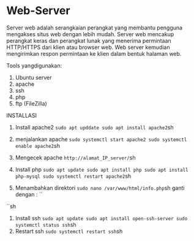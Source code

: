 # Web-Server
Server web adalah serangkaian perangkat yang membantu pengguna  mengakses situs web dengan lebih mudah. Server web mencakup perangkat keras dan perangkat lunak yang menerima permintaan HTTP/HTTPS dari klien atau browser web. Web server kemudian mengirimkan respon  permintaan ke klien dalam bentuk halaman web.

Tools yangdigunakan:
1. Ubuntu server
2. apache
3. ssh
4. php
5. ftp (FileZilla)

INSTALLASI 
1. Install apache2
``
sudo apt upddate
sudo apt install apache2
``sh
3. menjalankan apache
``
sudo systemctl start apache2
sudo systemctl enable apache2
``sh
4. Mengecek apache
``
http://alamat_IP_server/
``sh

1. Install php
``
sudo apt update
sudo apt install php
sudo apt install php-mysql
sudo systemctl restart apache2
``sh
2. Menambahkan direktori
``
sudo nano /var/www/html/info.php
``sh
ganti dengan :
``
<?php
phpinfo();
?>
``sh

1. Install ssh
``
sudo apt update
sudo apt install open-ssh-server
sudo systemctl status ssh
``sh
2. Restart ssh
``
sudo systemctl restart ssh
``sh
